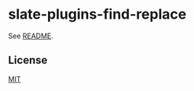 # slate-plugins-find-replace

See [README](https://github.com/udecode/slate-plugins).

## License

[MIT](../../LICENSE)
